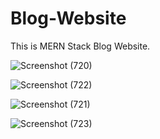 # Blog-Website
This is MERN Stack Blog Website.

![Screenshot (720)](https://user-images.githubusercontent.com/71124195/225974573-fe00cf73-5521-47c1-84d3-4ccaf4e0f48b.png)

![Screenshot (722)](https://user-images.githubusercontent.com/71124195/225974608-5acdae5b-22b6-47ce-843d-c516b6ad9a02.png)

![Screenshot (721)](https://user-images.githubusercontent.com/71124195/225974637-b8c9a97e-4a36-4342-8f37-533362a442da.png)

![Screenshot (723)](https://user-images.githubusercontent.com/71124195/225974666-9da241d0-80b5-48f8-a4b5-5b23c159b66f.png)


